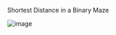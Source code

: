 Shortest Distance in a Binary Maze 

![image](https://user-images.githubusercontent.com/23376002/195990801-7b8f72ac-d55e-415a-8ea8-e74ce88ed9cd.png)

